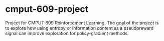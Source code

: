 # cmput-609-project
Project for CMPUT 609 Reinforcement Learning.
The goal of the project is to explore how using entropy or information content as a pseudoreward signal can improve exploration for policy-gradient methods. 
